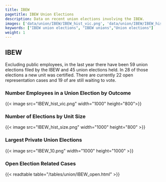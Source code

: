 ```yaml
---
title: IBEW
pagetitle: IBEW Union Elections
description: Data on recent union elections involving the IBEW.
images: ['data/union/IBEW/IBEW_hist_vic.png', 'data/union/IBEW/IBEW_hist_size.png', 'data/union/IBEW/IBEW_10.png']
keywords: ["IBEW union elections", "IBEW unions","Union elections"]
weight: 1
---
```

##  IBEW

Excluding public employees, in the last year there have been 59 union elections filed by the IBEW and 45 union elections held. In 28 of those elections a new unit was certified. There are currently 22 open representation cases and 19 of are still waiting to vote.

### Number Employees in a Union Election by Outcome
{{< image src="IBEW_hist_vic.png" width="1000" height="800">}}

### Number of Elections by Unit Size
{{< image src="IBEW_hist_size.png" width="1000" height="800" >}}

### Largest Private Union Elections
{{< image src="IBEW_10.png" width="1000" height="1000"  >}}

### Open Election Related Cases
{{< readtable table="/tables/union/IBEW_open.html" >}}

